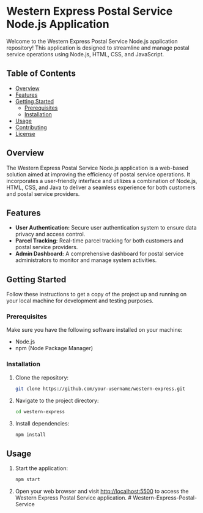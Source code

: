 # Western Express Postal Service Node.js Application
Welcome to the Western Express Postal Service Node.js application repository! This application is designed to streamline and manage postal service operations using Node.js, HTML, CSS, and JavaScript.
## Table of Contents
- [Overview](#overview)
- [Features](#features)
- [Getting Started](#getting-started)
  - [Prerequisites](#prerequisites)
  - [Installation](#installation)
- [Usage](#usage)
- [Contributing](#contributing)
- [License](#license)
## Overview
The Western Express Postal Service Node.js application is a web-based solution aimed at improving the efficiency of postal service operations. It incorporates a user-friendly interface and utilizes a combination of Node.js, HTML, CSS, and Java to deliver a seamless experience for both customers and postal service providers.
## Features
- **User Authentication:** Secure user authentication system to ensure data privacy and access control.
- **Parcel Tracking:** Real-time parcel tracking for both customers and postal service providers.
- **Admin Dashboard:** A comprehensive dashboard for postal service administrators to monitor and manage system activities.
## Getting Started
Follow these instructions to get a copy of the project up and running on your local machine for development and testing purposes.
### Prerequisites
Make sure you have the following software installed on your machine:
- Node.js
- npm (Node Package Manager)
### Installation
1. Clone the repository:
    ```bash
    git clone https://github.com/your-username/western-express.git
    ```
2. Navigate to the project directory:
    ```bash
    cd western-express
    ```
3. Install dependencies:
    ```bash
    npm install
    ```
## Usage
1. Start the application:
    ```bash
    npm start
    ```

2. Open your web browser and visit [http://localhost:5500](http://localhost:5500) to access the Western Express Postal Service application.
#   W e s t e r n - E x p r e s s - P o s t a l - S e r v i c e  
 